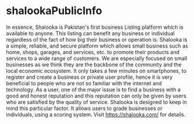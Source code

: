 # shalookaPublicInfo

In essence, Shalooka is Pakistan's first business Listing platform which is available to anyone. This listing can benefit any business or individual regardless of the fact of how big their business or operation is. Shalooka is a simple, reliable, and secure platform which allows small business such as home, shops, garages, and services, etc. to promote their products and services to a wide range of customers. We are especially focused on small businesses as we think they are the backbone of the community and the local economic ecosystem. It only takes a few minutes on smartphones, to register and create a business or private user profile, hence it is very beneficial to people who are not so familiar with the internet and technology. As a user, one of the major issue is to find a business with a good and honest reputation and this reputation can only be given by users who are satisfied by the quality of service. Shalooka is designed to keep in mind this particular factor. It allows users to grade businesses or individuals, using a scoring system. Visit https://shalooka.com/ for details. 
